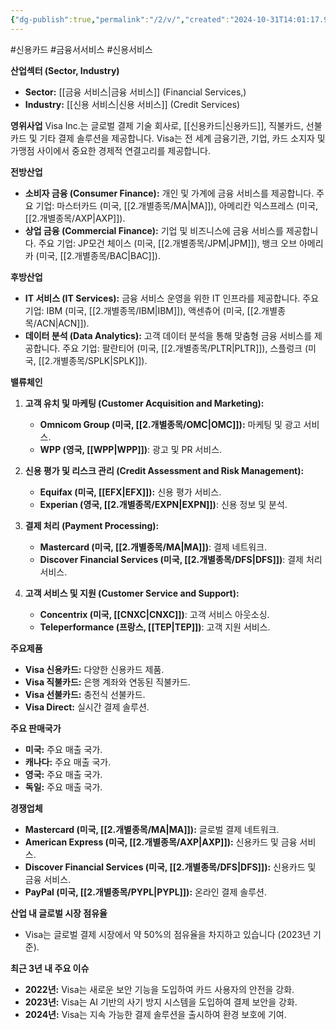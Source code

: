 ```yaml
---
{"dg-publish":true,"permalink":"/2/v/","created":"2024-10-31T14:01:17.989+09:00","updated":"2025-07-29T21:37:05.347+09:00"}
---
```


#신용카드 #금융서서비스 #신용서비스 

**산업섹터 (Sector, Industry)**

- **Sector:** [[금융 서비스\|금융 서비스]] (Financial Services,)
- **Industry:** [[신용 서비스\|신용 서비스]] (Credit Services)

**영위사업** Visa Inc.는 글로벌 결제 기술 회사로, [[신용카드\|신용카드]], 직불카드, 선불카드 및 기타 결제 솔루션을 제공합니다. Visa는 전 세계 금융기관, 기업, 카드 소지자 및 가맹점 사이에서 중요한 경제적 연결고리를 제공합니다.

**전방산업**

- **소비자 금융 (Consumer Finance):** 개인 및 가계에 금융 서비스를 제공합니다. 주요 기업: 마스터카드 (미국, [[2.개별종목/MA\|MA]]), 아메리칸 익스프레스 (미국, [[2.개별종목/AXP\|AXP]]).
- **상업 금융 (Commercial Finance):** 기업 및 비즈니스에 금융 서비스를 제공합니다. 주요 기업: JP모건 체이스 (미국, [[2.개별종목/JPM\|JPM]]), 뱅크 오브 아메리카 (미국, [[2.개별종목/BAC\|BAC]]).

**후방산업**

- **IT 서비스 (IT Services):** 금융 서비스 운영을 위한 IT 인프라를 제공합니다. 주요 기업: IBM (미국, [[2.개별종목/IBM\|IBM]]), 액센츄어 (미국, [[2.개별종목/ACN\|ACN]]).
- **데이터 분석 (Data Analytics):** 고객 데이터 분석을 통해 맞춤형 금융 서비스를 제공합니다. 주요 기업: 팔란티어 (미국, [[2.개별종목/PLTR\|PLTR]]), 스플렁크 (미국, [[2.개별종목/SPLK\|SPLK]]).

**밸류체인**

1. **고객 유치 및 마케팅 (Customer Acquisition and Marketing):**
    
    - **Omnicom Group (미국, [[2.개별종목/OMC\|OMC]]):** 마케팅 및 광고 서비스.
    - **WPP (영국, [[WPP\|WPP]])**: 광고 및 PR 서비스.
2. **신용 평가 및 리스크 관리 (Credit Assessment and Risk Management):**
    
    - **Equifax (미국, [[EFX\|EFX]]):** 신용 평가 서비스.
    - **Experian (영국, [[2.개별종목/EXPN\|EXPN]])**: 신용 정보 및 분석.
3. **결제 처리 (Payment Processing):**
    
    - **Mastercard (미국, [[2.개별종목/MA\|MA]])**: 결제 네트워크.
    - **Discover Financial Services (미국, [[2.개별종목/DFS\|DFS]])**: 결제 처리 서비스.
4. **고객 서비스 및 지원 (Customer Service and Support):**
    
    - **Concentrix (미국, [[CNXC\|CNXC]])**: 고객 서비스 아웃소싱.
    - **Teleperformance (프랑스, [[TEP\|TEP]])**: 고객 지원 서비스.

**주요제품**

- **Visa 신용카드:** 다양한 신용카드 제품.
- **Visa 직불카드:** 은행 계좌와 연동된 직불카드.
- **Visa 선불카드:** 충전식 선불카드.
- **Visa Direct:** 실시간 결제 솔루션.

**주요 판매국가**

- **미국:** 주요 매출 국가.
- **캐나다:** 주요 매출 국가.
- **영국:** 주요 매출 국가.
- **독일:** 주요 매출 국가.

**경쟁업체**

- **Mastercard (미국, [[2.개별종목/MA\|MA]]):** 글로벌 결제 네트워크.
- **American Express (미국, [[2.개별종목/AXP\|AXP]]):** 신용카드 및 금융 서비스.
- **Discover Financial Services (미국, [[2.개별종목/DFS\|DFS]]):** 신용카드 및 금융 서비스.
- **PayPal (미국, [[2.개별종목/PYPL\|PYPL]]):** 온라인 결제 솔루션.

**산업 내 글로벌 시장 점유율**

- Visa는 글로벌 결제 시장에서 약 50%의 점유율을 차지하고 있습니다 (2023년 기준).

**최근 3년 내 주요 이슈**

- **2022년:** Visa는 새로운 보안 기능을 도입하여 카드 사용자의 안전을 강화.
- **2023년:** Visa는 AI 기반의 사기 방지 시스템을 도입하여 결제 보안을 강화.
- **2024년:** Visa는 지속 가능한 결제 솔루션을 출시하여 환경 보호에 기여.
